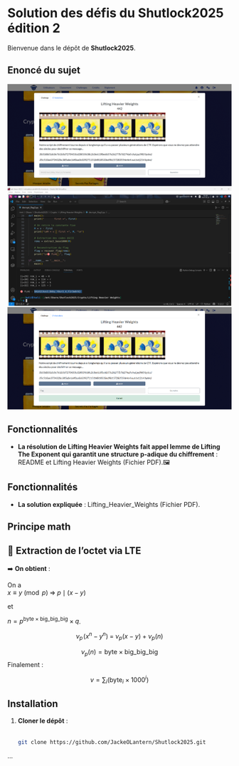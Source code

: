 # Solution des défis du Shutlock2025 édition 2

Bienvenue dans le dépôt de **Shutlock2025**.

## Enoncé du sujet
![image](assets/images/enonce.png)
![image](assets/images/execution.png)
![image](assets/images/solution.png)


## Fonctionnalités

- **La résolution de Lifting Heavier Weights fait appel lemme de Lifting The Exponent qui garantit une structure p-adique du chiffrement** : README et Lifting Heavier Weights (Fichier PDF).🖼️ 

## Fonctionnalités

- **La solution expliquée** : Lifting_Heavier_Weights (Fichier PDF).

## Principe math
## 🧮 Extraction de l’octet via LTE

 

➡️ **On obtient** :

On a  
$x \equiv y \pmod p \;\Longrightarrow\; p \mid (x-y)$  

et  

$n = p^{\text{byte}\times\text{big\_big\_big}}\times q$.

$$
\nu_{p}\!\bigl(x^{n}-y^{n}\bigr) \;=\;
\nu_{p}(x-y) + \nu_{p}(n)
$$

$$
\nu_{p}(n)=\text{byte}\times\text{big\_big\_big}
$$
Finalement :

$$
v=\sum_{i}\bigl(\text{byte}_{i}\times1000^{i}\bigr)
$$

## Installation

1. **Cloner le dépôt** :
   ```bash

   git clone https://github.com/JackeOLantern/Shutlock2025.git

...
